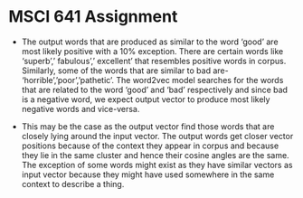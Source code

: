 # MSCI 641 Assignment

* The output words that are produced as similar to the word ‘good’ are most likely positive with a 10% exception. There are certain words like ‘superb’,’ fabulous’,’ excellent’ that resembles positive words in corpus. Similarly, some of the words that are similar to bad are- ‘horrible’,’poor’,’pathetic’. The word2vec model searches for the words that are related to the word ‘good’ and ‘bad’ respectively and since bad is a negative word, we expect output vector to produce most likely negative words and vice-versa.

* This may be the case as the output vector find those words that are closely lying around the input vector. The output words get closer vector positions because of the context they appear in corpus and because they lie in the same cluster and hence their cosine angles are the same. The exception of some words might exist as they have similar vectors as input vector because they might have used somewhere in the same context to describe a thing.
